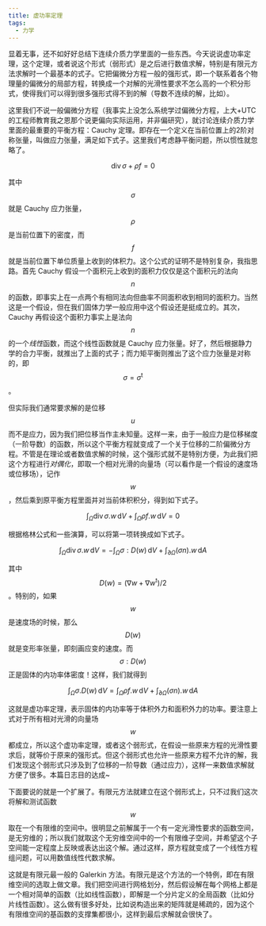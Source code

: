 ```yaml
---
title: 虚功率定理
tags:
  - 力学
---
```


显着无事，还不如好好总结下连续介质力学里面的一些东西。今天说说虚功率定理，这个定理，或者说这个形式（弱形式）是之后进行数值求解，特别是有限元方法求解时一个最基本的式子。它把偏微分方程一般的强形式，即一个联系着各个物理量的偏微分的局部方程，转换成一个对解的光滑性要求不怎么高的一个积分形式，使得我们可以得到很多强形式得不到的解（导数不连续的解，比如）。

这里我们不说一般偏微分方程（我事实上没怎么系统学过偏微分方程，上大+UTC 的工程师教育我之恩那个说更偏向实际运用，并非偏研究），就讨论连续介质力学里面的最重要的平衡方程：Cauchy 定理。即存在一个定义在当前位置上的2阶对称张量，叫做应力张量，满足如下式子。这里我们考虑静平衡问题，所以惯性就忽略了。

$$
\operatorname{div}\sigma+\rho f=0
$$

其中 $$\sigma$$ 就是 Cauchy 应力张量，$$\rho$$ 是当前位置下的密度，而 $$f$$ 就是当前位置下单位质量上收到的体积力。这个公式的证明不是特别复杂，我指思路。首先 Cauchy 假设一个面积元上收到的面积力仅仅是这个面积元的法向 $$n$$ 的函数，即事实上在一点两个有相同法向但曲率不同面积收到相同的面积力。当然这是一个假设，但在我们固体力学一般应用中这个假设还是挺成立的。其次，Cauchy 再假设这个面积力事实上是法向 $$n$$ 的一个*线性*函数，而这个线性函数就是 Cauchy 应力张量。好了，然后根据静力学的合力平衡，就推出了上面的式子；而力矩平衡则推出了这个应力张量是对称的，即 $$\sigma=\sigma^\mathsf{t}$$。

但实际我们通常要求解的是位移 $$u$$ 而不是应力，因为我们把位移当作主未知量。这样一来，由于一般应力是位移梯度（一阶导数）的函数，所以这个平衡方程就变成了一个关于位移的二阶偏微分方程。不管是在理论或者数值求解的时候，这个强形式就不是特别方便，为此我们把这个方程进行*对偶化*，即取一个相对光滑的向量场（可以看作是一个假设的速度场或位移场），记作 $$w$$，然后乘到原平衡方程里面并对当前体积积分，得到如下式子。

$$
\int_{\Omega}\operatorname{div}\sigma.w\,\mathrm{d}V+\int_{\Omega}\rho f.w\,\mathrm{d}V=0
$$

根据格林公式和一些演算，可以将第一项转换成如下式子。

$$
\int_{\Omega}\operatorname{div}\sigma.w\,\mathrm{d}V=-\int_{\Omega}\sigma:D(w)\,\mathrm{d}V+\int_{\partial\Omega}(\sigma n).w\,\mathrm{d}A
$$

其中 $$D(w)=(\nabla w+\nabla w^\mathsf{t})/2$$。特别的，如果 $$w$$ 是速度场的时候，那么 $$D(w)$$ 就是变形率张量，即刻画应变的速度。而 $$\sigma:D(w)$$ 正是固体的内功率体密度！这样，我们就得到

$$
\int_{\Omega}\sigma.D(w)\,\mathrm{d}V=\int_{\Omega}\rho f.w\,\mathrm{d}V+\int_{\partial\Omega}(\sigma n).w\,\mathrm{d}A
$$

这就是虚功率定理，表示固体的内功率等于体积外力和面积外力的功率。要注意上式对于所有相对光滑的向量场 $$w$$ 都成立，所以这个虚功率定理，或者这个弱形式，在假设一些原来方程的光滑性要求后，就等价于原来的强形式。但这个弱形式也允许一些原来方程不允许的解，我们发现这个弱形式只涉及到了位移的一阶导数（通过应力），这样一来数值求解就方便了很多。本篇日志目的达成~

下面要说的就是一个扩展了。有限元方法就建立在这个弱形式上，只不过我们这次将解和测试函数 $$w$$ 取在一个有限维的空间中。很明显之前解属于一个有一定光滑性要求的函数空间，是无穷维的；所以我们就取这个无穷维空间中的一个有限维子空间，并希望这个子空间能一定程度上反映或表达出这个解。通过这样，原方程就变成了一个线性方程组问题，可以用数值线性代数求解。

这就是有限元最一般的 Galerkin 方法。有限元是这个方法的一个特例，即在有限维空间的选取上做文章。我们把空间进行网格划分，然后假设解在每个网格上都是一个相对简单的函数（比如线性函数），即解是一个分片定义的全局函数（比如分片线性函数）。这么做有很多好处，比如说构造出来的矩阵就是稀疏的，因为这个有限维空间的基函数的支撑集都很小，这样到最后求解就会很快了。